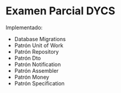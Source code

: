 # Examen Parcial DYCS

Implementado:

- Database Migrations
- Patrón Unit of Work
- Patrón Repository
- Patrón Dto
- Patrón Notification
- Patrón Assembler
- Patrón Money
- Patrón Specification
